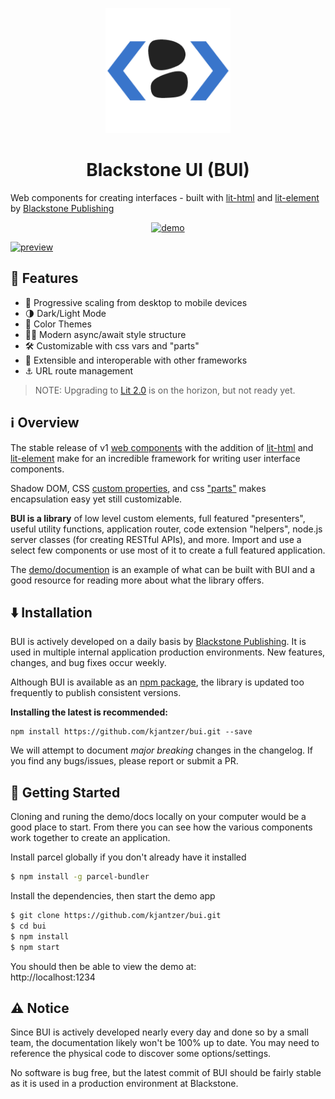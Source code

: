 <p align="center">
  <a href="https://github.com/kjantzer/bui" rel="noopener" target="_blank">
    <img width="200" src="https://raw.githubusercontent.com/kjantzer/bui/master/logo.png"/>
  </a>
</p>

<h1 align="center">Blackstone UI (BUI)</h1>

Web components for creating interfaces - built with [lit-html](https://lit-html.polymer-project.org/) and [lit-element](https://lit-element.polymer-project.org/) by [Blackstone Publishing](https://blackstonepublishing.com)

<div align="center">

[![demo](https://img.shields.io/badge/-Demo%20&%20Documentation-blue)](https://bui.js.org)

</div>

[![preview](./preview.jpg)](https://bui.js.org)

## 🎉 Features
- 📱 Progressive scaling from desktop to mobile devices
- 🌗 Dark/Light Mode
- 🎨 Color Themes
- 🧑‍💻 Modern async/await style structure
- 🛠 Customizable with css vars and "parts"
- 🔗 Extensible and interoperable with other frameworks
- ⚓️ URL route management

> NOTE: Upgrading to [Lit 2.0](https://lit.dev/) is on the horizon, but not ready yet.

## ℹ️ Overview

The stable release of v1 [web components](https://developer.mozilla.org/en-US/docs/Web/Web_Components) with the addition of [lit-html](https://lit-html.polymer-project.org) and [lit-element](https://lit-element.polymer-project.org) make for an incredible framework for writing user interface components.

Shadow DOM, CSS [custom properties](https://developer.mozilla.org/en-US/docs/Web/CSS/Using_CSS_custom_properties), and css ["parts"](https://developer.mozilla.org/en-US/docs/Web/CSS/::part) makes encapsulation easy yet still customizable.

**BUI is a library** of low level custom elements, full featured "presenters", useful utility functions, application router, code extension "helpers", node.js server classes (for creating RESTful APIs), and more. Import and use a select few components or use most of it to create a full featured application.

The [demo/documention](http://bui.js.org/) is an example of what can be built with BUI and a good resource for reading more about what the library offers.

## ⬇️ Installation
BUI is actively developed on a daily basis by [Blackstone Publishing](https://www.blackstonepublishing.com). It is used in multiple internal application production environments. New features, changes, and bug fixes occur weekly.

Although BUI is available as an [npm package](https://www.npmjs.com/package/blackstone-ui), the library is updated too frequently to publish consistent versions. 

**Installing the latest is recommended:**

```
npm install https://github.com/kjantzer/bui.git --save
```

We will attempt to document *major breaking* changes in the changelog. If you find any bugs/issues, please report or submit a PR.

## 🚀 Getting Started

Cloning and runing the demo/docs locally on your computer would be a good place to start. From there you can see how the various components work together to create an application.

Install parcel globally if you don't already have it installed
```bash
$ npm install -g parcel-bundler
```

Install the dependencies, then start the demo app
```bash
$ git clone https://github.com/kjantzer/bui.git
$ cd bui
$ npm install
$ npm start
```

You should then be able to view the demo at:  
http://localhost:1234

## ⚠️ Notice

Since BUI is actively developed nearly every day and done so by a small team, the documentation likely won't be 100% up to date. You may need to reference the physical code to discover some options/settings.

No software is bug free, but the latest commit of BUI should be fairly stable as it is used in a production environment at Blackstone.

